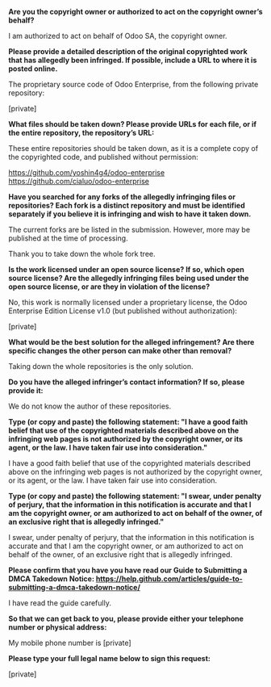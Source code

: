 **Are you the copyright owner or authorized to act on the copyright owner’s behalf?**  

I am authorized to act on behalf of Odoo SA, the copyright owner.

**Please provide a detailed description of the original copyrighted work that has allegedly been infringed. If possible, include a URL to where it is posted online.**  

The proprietary source code of Odoo Enterprise, from the following private repository:

[private]

**What files should be taken down? Please provide URLs for each file, or if the entire repository, the repository’s URL:**  

These entire repositories should be taken down, as it is a complete copy of the copyrighted code, and published without permission:

https://github.com/yoshin4g4/odoo-enterprise  
https://github.com/cialuo/odoo-enterprise

**Have you searched for any forks of the allegedly infringing files or repositories? Each fork is a distinct repository and must be identified separately if you believe it is infringing and wish to have it taken down.**  

The current forks are be listed in the submission. However, more may be published at the time of processing.

Thank you to take down the whole fork tree.

**Is the work licensed under an open source license? If so, which open source license? Are the allegedly infringing files being used under the open source license, or are they in violation of the license?**  

No, this work is normally licensed under a proprietary license, the Odoo Enterprise Edition License v1.0 (but published without authorization):

[private]

**What would be the best solution for the alleged infringement? Are there specific changes the other person can make other than removal?**  

Taking down the whole repositories is the only solution.

**Do you have the alleged infringer’s contact information? If so, please provide it:**  

We do not know the author of these repositories.

**Type (or copy and paste) the following statement: "I have a good faith belief that use of the copyrighted materials described above on the infringing web pages is not authorized by the copyright owner, or its agent, or the law. I have taken fair use into consideration."**  

I have a good faith belief that use of the copyrighted materials described above on the infringing web pages is not authorized by the copyright owner, or its agent, or the law. I have taken fair use into consideration.

**Type (or copy and paste) the following statement: "I swear, under penalty of perjury, that the information in this notification is accurate and that I am the copyright owner, or am authorized to act on behalf of the owner, of an exclusive right that is allegedly infringed."**  

I swear, under penalty of perjury, that the information in this notification is accurate and that I am the copyright owner, or am authorized to act on behalf of the owner, of an exclusive right that is allegedly infringed.

**Please confirm that you have you have read our Guide to Submitting a DMCA Takedown Notice: https://help.github.com/articles/guide-to-submitting-a-dmca-takedown-notice/**  

I have read the guide carefully.

**So that we can get back to you, please provide either your telephone number or physical address:**  

My mobile phone number is [private]  

**Please type your full legal name below to sign this request:**  

[private]  
